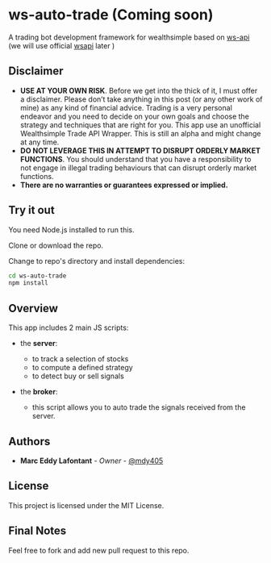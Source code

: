 # ws-auto-trade (Coming soon)

A trading bot development framework for wealthsimple based on [ws-api](https://github.com/ahmedsakr/wstrade-api)
(we will use official [wsapi](https://github.com/wealthsimple/wealthsimple.js) later )

## Disclaimer

- **USE AT YOUR OWN RISK**. Before we get into the thick of it, I must offer a disclaimer. Please don’t take anything in this post (or any other work of mine) as any kind of financial advice. Trading is a very personal endeavor and you need to decide on your own goals and choose the strategy and techniques that are right for you. This app use an unofficial Wealthsimple Trade API Wrapper. This is still an alpha and might change at any time.
- **DO NOT LEVERAGE THIS IN ATTEMPT TO DISRUPT ORDERLY MARKET FUNCTIONS**. You should understand that you have a responsibility to not engage in illegal trading behaviours that can disrupt orderly market functions.
- **There are no warranties or guarantees expressed or implied.**

## Try it out

You need Node.js installed to run this.

Clone or download the repo.

Change to repo's directory and install dependencies:

```bash
cd ws-auto-trade
npm install
```

## Overview

This app includes 2 main JS scripts:

- the **server**:

  - to track a selection of stocks
  - to compute a defined strategy
  - to detect buy or sell signals

- the **broker**:
  - this script allows you to auto trade the signals received from the server.

## Authors

- **Marc Eddy Lafontant** - _Owner_ - [@mdy405](https://github.com/mdy405)

## License

This project is licensed under the MIT License.

## Final Notes

Feel free to fork and add new pull request to this repo.
